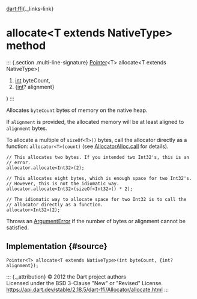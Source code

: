 [dart:ffi](../../dart-ffi/dart-ffi-library){._links-link}

allocate\<T extends NativeType\> method
=======================================

::: {.section .multi-line-signature}
[Pointer](../pointer-class)\<T\> allocate\<T extends NativeType\>(

1.  [int](../../dart-core/int-class) byteCount,
2.  {[int](../../dart-core/int-class)? alignment}

)
:::

Allocates `byteCount` bytes of memory on the native heap.

If `alignment` is provided, the allocated memory will be at least
aligned to `alignment` bytes.

To allocate a multiple of `sizeOf<T>()` bytes, call the allocator
directly as a function: `allocator<T>(count)` (see
[AllocatorAlloc.call](../allocatoralloc/call) for details).

``` {.language-dart data-language="dart"}
// This allocates two bytes. If you intended two Int32's, this is an
// error.
allocator.allocate<Int32>(2);

// This allocates eight bytes, which is enough space for two Int32's.
// However, this is not the idiomatic way.
allocator.allocate<Int32>(sizeOf<Int32>() * 2);

// The idiomatic way to allocate space for two Int32 is to call the
// allocator directly as a function.
allocator<Int32>(2);
```

Throws an [ArgumentError](../../dart-core/argumenterror-class) if the
number of bytes or alignment cannot be satisfied.

Implementation {#source}
--------------

``` {.language-dart data-language="dart"}
Pointer<T> allocate<T extends NativeType>(int byteCount, {int? alignment});
```

::: {._attribution}
© 2012 the Dart project authors\
Licensed under the BSD 3-Clause \"New\" or \"Revised\" License.\
<https://api.dart.dev/stable/2.18.5/dart-ffi/Allocator/allocate.html>
:::
